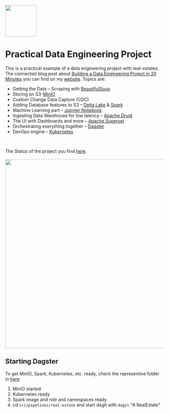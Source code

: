 <p align="left">
<a href="https://www.sspaeti.com/" target="_blank"><img src="https://sspaeti.com/images/sspaeti_quadrat.png" height="100"/></a>
</p>

# Practical Data Engineering Project

This is a practical example of a data engineering project with real-estates. The connected blog post about [Building a Data Engineering Project in 20 Minutes](https://www.sspaeti.com/blog/data-engineering-project-in-twenty-minutes/) you can find on my [website](https://sspaeti.com). Topics are:
<br>
* Getting the Data – Scraping with [BeautifulSoup](https://www.crummy.com/software/BeautifulSoup/bs4/doc/)
* Storing on S3-[MinIO](https://min.io/)
* Custom Change Data Capture (CDC)
* Adding Database features to S3 – [Delta Lake](https://delta.io/) & [Spark](https://spark.apache.org/)
* Machine Learning part – [Jupyter Notebook](https://jupyter.org/)
* Ingesting Data Warehouse for low latency – [Apache Druid](https://druid.apache.org/)
* The UI with Dashboards and more – [Apache Superset](https://superset.apache.org/)
* Orchestrating everything together – [Dagster](https://dagster.io)
* DevOps engine – [Kubernetes](https://kubernetes.io/)
<br />

The Status of the project you find [here](https://github.com/orgs/sspaeti-com/projects/1).
<br /><br />
<img src="https://sspaeti.com/blog/the-location-independent-lifestyle/europe/sspaeti_com_todays_office_033.jpg" width="600">



## Starting Dagster

To get MinIO, Spark, Kubernetes, etc. ready, check the representive folder in [here](https://github.com/sspaeti-com/data-engineering-devops).

1. MinIO started
2. Kubernetes ready
3. Spark image and role and namespaces ready
4. cd `src/pipelines/real-estate` and start dagit with `dagit`
"# RealEstate" 
